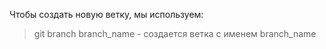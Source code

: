 Чтобы создать новую ветку, мы используем:
> git branch branch_name - создается ветка с именем branch_name